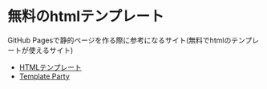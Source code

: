 # 無料のhtmlテンプレート
GitHub Pagesで静的ページを作る際に参考になるサイト(無料でhtmlのテンプレートが使えるサイト)
* [HTMLテンプレート](http://f-tpl.com/category/HTML%E3%83%86%E3%83%B3%E3%83%97%E3%83%AC%E3%83%BC%E3%83%88/)
* [Template Party](https://template-party.com/)
